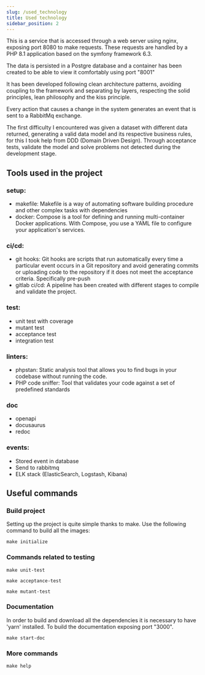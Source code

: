 ```yaml
---
slug: /used_technology
title: Used technology
sidebar_position: 2
---
```


This is a service that is accessed through a web server using nginx, exposing port 8080 to make requests.
These requests are handled by a PHP 8.1 application based on the symfony framework 6.3.

The data is persisted in a Postgre database and a container has been created to be able to view it comfortably using port "8001"

It has been developed following clean architecture patterns, avoiding coupling to the framework and separating by layers, respecting the solid principles, lean philosophy and the kiss principle.

Every action that causes a change in the system generates an event that is sent to a RabbitMq exchange.

The first difficulty I encountered was given a dataset with different data returned, generating a valid data model and its respective business rules, for this I took help from DDD (Domain Driven Design).
Through acceptance tests, validate the model and solve problems not detected during the development stage.

## Tools used in the project
### setup:
- makefile: Makefile is a way of automating software building procedure and other complex tasks with dependencies
- docker: Compose is a tool for defining and running multi-container Docker applications. With Compose, you use a YAML file to configure your application's services.

### ci/cd:
- git hooks: Git hooks are scripts that run automatically every time a particular event occurs in a Git repository and avoid generating commits or uploading code to the repository if it does not meet the acceptance criteria. Specifically pre-push
- gitlab ci/cd: A pipeline has been created with different stages to compile and validate the project.

### test:
- unit test with coverage
- mutant test
- acceptance test
- integration test

### linters:
- phpstan: Static analysis tool that allows you to find bugs in your codebase without running the code.
- PHP code sniffer: Tool that validates your code against a set of predefined standards

### doc
- openapi
- docusaurus
- redoc

### events:
- Stored event in database
- Send to rabbitmq
- ELK stack (ElasticSearch, Logstash, Kibana)

## Useful commands

### Build project

Setting up the project is quite simple thanks to make. Use the following command to build all the images:
```
make initialize
```

### Commands related to testing

```
make unit-test
```
```
make acceptance-test
```
```
make mutant-test
```

### Documentation

In order to build and download all the dependencies it is necessary to have 'yarn' installed. To build the documentation exposing port "3000".
```
make start-doc
```

### More commands
```
make help
```



